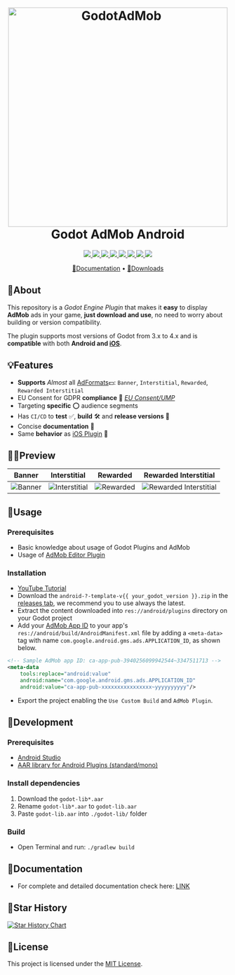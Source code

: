 <h1 align="center">
  <img src="https://i.imgur.com/fLsHNCO.png" alt="GodotAdMob" width=500>
  <br>
  Godot AdMob Android
  <br>
</h1>

<p align="center">
  <a href="https://discord.gg/wVkTa3FV">
    <img src="https://img.shields.io/discord/838750671792373760?label=discord&logo=Discord">
  </a>
  <a href="https://godotengine.org">
    <img src="https://img.shields.io/badge/GODOT-%23FFFFFF.svg?&logo=godot-engine">
  </a>
  <a href="https://github.com/Poing-Studios/godot-admob-android/releases">
    <img src="https://img.shields.io/github/v/tag/Poing-Studios/godot-admob-android?label=Version">
  </a>
  <a href="https://github.com/Poing-Studios/godot-admob-android/actions">
    <img src="https://github.com/Poing-Studios/godot-admob-android/workflows/Build%20Android/badge.svg">
  </a>
  <a href="https://github.com/Poing-Studios/godot-admob-android/blob/master/admob/AdMob.gdap">
    <img src="https://img.shields.io/badge/GAD SDK Android-v22.0.0-informational">
  </a>
  <a href="https://github.com/Poing-Studios/godot-admob-android/releases">
    <img src="https://img.shields.io/github/downloads/Poing-Studios/godot-admob-android/total?style=social">
  </a>
  <a href="#🌠star-history">
    <img src="https://img.shields.io/github/stars/Poing-Studios/godot-admob-android?style=social">
  </a>
  <img src="https://img.shields.io/github/license/Poing-Studios/godot-admob-android?style=plastic">
</p>

<p align="center">
  <a href="/docs">📃Documentation</a> •
  <a href="https://github.com/Poing-Studios/godot-admob-android/releases">💾Downloads</a> 
</p>

## 📖About
This repository is a _Godot Engine Plugin_ that makes it **easy** to display **AdMob** ads in your game, **just download and use**, no need to worry about building or version compatibility.

The plugin supports most versions of Godot from 3.x to 4.x and is **compatible** with both **Android and [iOS](https://github.com/Poing-Studios/godot-admob-ios)**. 

## 💡Features
- **Supports** _Almost_ all [AdFormats](https://support.google.com/admob/answer/6128738?hl=en)💵: `Banner`, `Interstitial`, `Rewarded`, `Rewarded Interstitial`
- EU Consent for GDPR **compliance** 🏦 _[EU Consent/UMP](https://support.google.com/admob/answer/7666519?hl=en)_
- Targeting **specific** ⭕ audience segments 
- Has `CI/CD` to **test** ✅, **build** 🛠️ and **release versions** 📨
- Concise **documentation** 📄
- Same **behavior** as [iOS Plugin](https://github.com/Poing-Studios/godot-admob-ios) 🍎

## 🕵️‍♂️Preview
| Banner | Interstitial | Rewarded | Rewarded Interstitial |
|---|---|---|---|
| ![Banner](https://user-images.githubusercontent.com/20030153/214408452-4b5a7c59-1a7c-43cf-b669-1895863bef19.jpg) | ![Interstitial](https://user-images.githubusercontent.com/20030153/214408451-ef171be5-7c4f-48ae-bd03-3d95c8c5ab40.jpg) | ![Rewarded](https://user-images.githubusercontent.com/20030153/214408453-66261aba-aace-45a7-aa31-c35e9b8cbd44.jpg) | ![Rewarded Interstitial](https://user-images.githubusercontent.com/20030153/214408454-bbbc661c-7432-42ea-b893-ad5e41d8d106.jpg) |

## 🔌Usage
### Prerequisites
- Basic knowledge about usage of Godot Plugins and AdMob
- Usage of [AdMob Editor Plugin](https://github.com/Poing-Studios/Godot-AdMob-Editor-Plugin)

### Installation 
- [YouTube Tutorial](https://youtu.be/ZnlH3INcAGs)
- Download the ```android-?-template-v{{ your_godot_version }}.zip``` in the [releases tab](https://github.com/Poing-Studios/godot-admob-android/releases), we recommend you to use always the latest.
- Extract the content downloaded into ```res://android/plugins``` directory on your Godot project
- Add your [AdMob App ID](https://support.google.com/admob/answer/7356431) to your app's ```res://android/build/AndroidManifest.xml``` file by adding a ```<meta-data>``` tag with name ```com.google.android.gms.ads.APPLICATION_ID```, as shown below.
``` xml
<!-- Sample AdMob app ID: ca-app-pub-3940256099942544~3347511713 -->
<meta-data
	tools:replace="android:value"
	android:name="com.google.android.gms.ads.APPLICATION_ID"
	android:value="ca-app-pub-xxxxxxxxxxxxxxxx~yyyyyyyyyy"/>
```
- Export the project enabling the `Use Custom Build` and `AdMob Plugin`.

## 🔧Development
### Prerequisites
- [Android Studio](https://developer.android.com/studio)
- [AAR library for Android Plugins (standard/mono)](https://downloads.tuxfamily.org/godotengine/3.5.1/godot-lib.3.5.1.stable.release.aar)

### Install dependencies
1. Download the `godot-lib*.aar`
2. Rename `godot-lib*.aar` to `godot-lib.aar`
3. Paste `godot-lib.aar` into `./godot-lib/` folder

### Build
- Open Terminal and run: `./gradlew build`

## 📃Documentation
- For complete and detailed documentation check here: [LINK]()

## 🌠Star History
[![Star History Chart](https://api.star-history.com/svg?repos=Poing-Studios/godot-admob-android&type=Date)](https://star-history.com/#Poing-Studios/godot-admob-android&Date)

## 🪪License
This project is licensed under the [MIT License](https://github.com/Poing-Studios/godot-admob-android/blob/master/LICENSE).

